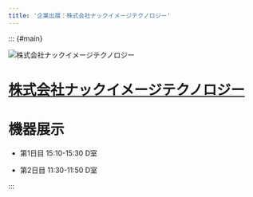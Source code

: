```yaml
---
title: '企業出展：株式会社ナックイメージテクノロジー'
---
```


::: {#main}

![株式会社ナックイメージテクノロジー](images/nac.png)

# [株式会社ナックイメージテクノロジー](https://www.nacinc.jp/)

# 機器展示 <i class="fas fa-flask"></i>

- 第1日目 15:10-15:30 D室

- 第2日目 11:30-11:50 D室

:::

